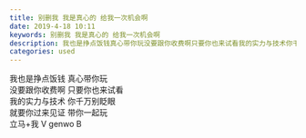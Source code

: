 ```yaml
---
title: 别删我 我是真心的 给我一次机会啊
date: 2019-4-18 10:11
keywords: 别删我 我是真心的 给我一次机会啊
description: 我也是挣点饭钱真心带你玩没要跟你收费啊只要你也来试看我的实力与技术你千万别眨眼就要你过来见证带你一起玩立马+我VgenwoB
categories: used
---
```

<td class="t_f" id="postmessage_3536082">

我也是挣点饭钱 真心带你玩 <br/>
没要跟你收费啊 只要你也来试看<br/>
我的实力与技术 你千万别眨眼<br/>
就要你过来见证 带你一起玩<br/>
立马+我 V genwo B<br/>
</td>
